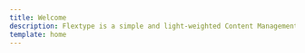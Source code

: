 ```yaml
---
title: Welcome  
description: Flextype is a simple and light-weighted Content Management System
template: home  
---
```

